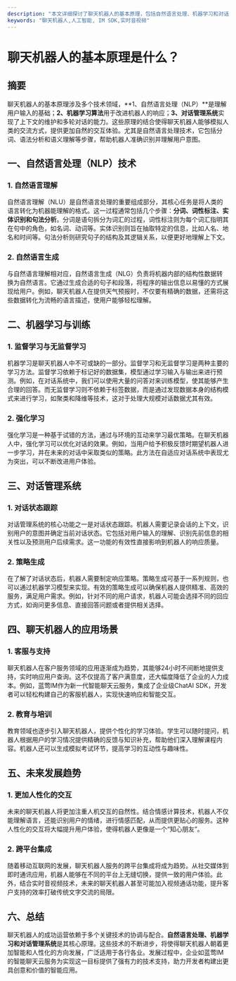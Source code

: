 ```yaml
---
description: "本文详细探讨了聊天机器人的基本原理，包括自然语言处理、机器学习和对话管理等关键技术。"
keywords: "聊天机器人,人工智能, IM SDK,实时音视频"
---
```

# 聊天机器人的基本原理是什么？

## 摘要

聊天机器人的基本原理涉及多个技术领域，**1、自然语言处理（NLP）**是理解用户输入的基础；**2、机器学习算法**用于改进机器人的响应；**3、对话管理系统**实现了上下文的维护和多轮对话的能力。这些原理的结合使得聊天机器人能够模拟人类的交流方式，提供更加自然的交互体验。尤其是自然语言处理技术，它包括分词、语法分析和语义理解等步骤，帮助机器人准确识别并理解用户意图。

## 一、自然语言处理（NLP）技术

### 1. 自然语言理解

自然语言理解（NLU）是自然语言处理的重要组成部分，其核心任务是将人类的语言转化为机器能理解的格式。这一过程通常包括几个步骤：**分词、词性标注、实体识别和句法分析**。分词是语句拆分为词汇的过程，词性标注则为每个词汇指明其在句中的角色，如名词、动词等。实体识别则旨在抽取特定的信息，比如人名、地名和时间等。句法分析则研究句子的结构及其逻辑关系，以便更好地理解上下文。

### 2. 自然语言生成

与自然语言理解相对应，自然语言生成（NLG）负责将机器内部的结构性数据转换为自然语言。它通过生成合适的句子和段落，将程序的输出信息以易懂的方式展现给用户。例如，聊天机器人在提供天气预报时，不仅要有精确的数据，还需将这些数据转化为流畅的语言描述，使用户能够轻松理解。

## 二、机器学习与训练

### 1. 监督学习与无监督学习

机器学习是聊天机器人中不可或缺的一部分。监督学习和无监督学习是两种主要的学习方法。监督学习依赖于标记好的数据集，模型通过学习输入与输出来进行预测。例如，在对话系统中，我们可以使用大量的问答对来训练模型，使其能够产生合理的回答。而无监督学习则不依赖于标签数据，而是通过发现数据本身的结构模式来进行学习，如聚类和降维等技术，这对于处理大规模对话数据尤其有效。

### 2. 强化学习

强化学习是一种基于试错的方法，通过与环境的互动来学习最优策略。在聊天机器人中，强化学习可以优化对话的效果。例如，当用户给予积极反馈时期望机器人进一步学习，并在未来的对话中采取类似的策略。此方法在自适应对话系统中表现尤为突出，可以不断改进用户体验。

## 三、对话管理系统

### 1. 对话状态跟踪

对话管理系统的核心功能之一是对话状态跟踪。机器人需要记录会话的上下文，识别用户的意图并确定当前对话状态。它包括对用户输入的理解、识别先前信息的相关性以及预测用户后续需求。这一功能的有效性直接影响到机器人的响应质量。

### 2. 策略生成

在了解了对话状态后，机器人需要制定响应策略。策略生成可基于一系列规则，也可以通过机器学习模型来实现。有效的策略生成可以确保机器人提供精准、高效的服务，满足用户需求。例如，针对不同的用户请求，机器人可能会选择不同的回应方式，如询问更多信息、直接回答问题或者提供相关选择。

## 四、聊天机器人的应用场景

### 1. 客服与支持

聊天机器人在客户服务领域的应用逐渐成为趋势，其能够24小时不间断地提供支持，实时响应用户查询。这不仅提高了客户满意度，还大幅度降低了企业的人力成本。例如，蓝莺IM作为新一代智能聊天云服务，集成了企业级ChatAI SDK，开发者可以轻松构建自己的客服机器人，实现快速响应和智能交互。

### 2. 教育与培训

教育领域也逐步引入聊天机器人，提供个性化的学习体验。学生可以随时提问，机器人根据用户的学习情况提供精确的反馈与知识补充，帮助他们深入理解课程内容。机器人还可以生成模拟考试环节，提高学习的互动性与趣味性。

## 五、未来发展趋势

### 1. 更加人性化的交互

未来的聊天机器人将更加注重人机交互的自然性。结合情感计算技术，机器人不仅能理解语言，还能识别用户的情绪，进行情感匹配，从而提供更贴心的服务。这种人性化的交互将大幅提升用户体验，使得机器人更像是一个“知心朋友”。

### 2. 跨平台集成

随着移动互联网的发展，聊天机器人服务的跨平台集成将成为趋势。从社交媒体到即时通讯应用，机器人能够在不同的平台上无缝切换，提供一致的用户体验。此外，结合实时音视频技术，未来的聊天机器人甚至可能加入视频通话功能，提升客户支持的效率打破传统文字交流的局限。

## 六、总结

聊天机器人的成功运营依赖于多个关键技术的协调与配合。**自然语言处理、机器学习和对话管理系统**是其核心原理。这些技术的不断进步，将使得聊天机器人朝着更加智能和人性化的方向发展，广泛适用于各行各业。发展过程中，企业如蓝莺IM的智能聊天云服务为实现这一目标提供了强有力的技术支持，助力开发者构建出更具创意和价值的智能应用。
